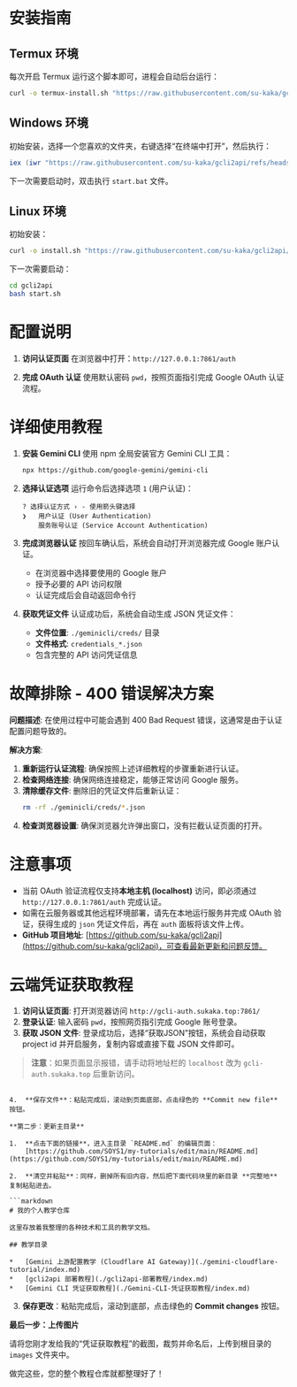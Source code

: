 # 安装指南

## Termux 环境

每次开启 Termux 运行这个脚本即可，进程会自动后台运行：

```bash
curl -o termux-install.sh "https://raw.githubusercontent.com/su-kaka/gcli2api/refs/heads/master/termux-install.sh" && chmod +x termux-install.sh && ./termux-install.sh
```

## Windows 环境

初始安装，选择一个您喜欢的文件夹，右键选择“在终端中打开”，然后执行：

```powershell
iex (iwr "https://raw.githubusercontent.com/su-kaka/gcli2api/refs/heads/master/install.ps1" -UseBasicParsing).Content
```

下一次需要启动时，双击执行 `start.bat` 文件。

## Linux 环境

初始安装：

```bash
curl -o install.sh "https://raw.githubusercontent.com/su-kaka/gcli2api/refs/heads/master/install.sh" && chmod +x install.sh && ./install.sh
```

下一次需要启动：

```bash
cd gcli2api
bash start.sh
```

# 配置说明

1.  **访问认证页面**
    在浏览器中打开：`http://127.0.0.1:7861/auth`

2.  **完成 OAuth 认证**
    使用默认密码 `pwd`，按照页面指引完成 Google OAuth 认证流程。

# 详细使用教程

1.  **安装 Gemini CLI**
    使用 npm 全局安装官方 Gemini CLI 工具：
    ```bash
    npx https://github.com/google-gemini/gemini-cli
    ```

2.  **选择认证选项**
    运行命令后选择选项 `1` (用户认证)：
    ```
    ? 选择认证方式 › - 使用箭头键选择
    ❯   用户认证 (User Authentication)
        服务账号认证 (Service Account Authentication)
    ```

3.  **完成浏览器认证**
    按回车确认后，系统会自动打开浏览器完成 Google 账户认证。
    *   在浏览器中选择要使用的 Google 账户
    *   授予必要的 API 访问权限
    *   认证完成后会自动返回命令行

4.  **获取凭证文件**
    认证成功后，系统会自动生成 JSON 凭证文件：
    *   **文件位置**: `./geminicli/creds/` 目录
    *   **文件格式**: `credentials_*.json`
    *   包含完整的 API 访问凭证信息

# 故障排除 - 400 错误解决方案

**问题描述**: 在使用过程中可能会遇到 400 Bad Request 错误，这通常是由于认证配置问题导致的。

**解决方案**:

1.  **重新运行认证流程**: 确保按照上述详细教程的步骤重新进行认证。
2.  **检查网络连接**: 确保网络连接稳定，能够正常访问 Google 服务。
3.  **清除缓存文件**: 删除旧的凭证文件后重新认证：
    ```bash
    rm -rf ./geminicli/creds/*.json
    ```
4.  **检查浏览器设置**: 确保浏览器允许弹出窗口，没有拦截认证页面的打开。

# 注意事项

*   当前 OAuth 验证流程仅支持**本地主机 (localhost)** 访问，即必须通过 `http://127.0.0.1:7861/auth` 完成认证。
*   如需在云服务器或其他远程环境部署，请先在本地运行服务并完成 OAuth 验证，获得生成的 `json` 凭证文件后，再在 `auth` 面板将该文件上传。
*   **GitHub 项目地址**: [https://github.com/su-kaka/gcli2api](https://github.com/su-kaka/gcli2api)，可查看最新更新和问题反馈。

# 云端凭证获取教程

1.  **访问认证页面**: 打开浏览器访问 `http://gcli-auth.sukaka.top:7861/`
2.  **登录认证**: 输入密码 `pwd`，按照网页指引完成 Google 账号登录。
3.  **获取 JSON 文件**: 登录成功后，选择“获取JSON”按钮，系统会自动获取 project id 并开启服务，复制内容或直接下载 JSON 文件即可。

> **注意**：如果页面显示报错，请手动将地址栏的 `localhost` 改为 `gcli-auth.sukaka.top` 后重新访问。
```

4.  **保存文件**：粘贴完成后，滚动到页面底部，点击绿色的 **Commit new file** 按钮。

**第二步：更新主目录**

1.  **点击下面的链接**，进入主目录 `README.md` 的编辑页面：
    [https://github.com/SOYS1/my-tutorials/edit/main/README.md](https://github.com/SOYS1/my-tutorials/edit/main/README.md)

2.  **清空并粘贴**：同样，删掉所有旧内容，然后把下面代码块里的新目录 **完整地** 复制粘贴进去。

```markdown
# 我的个人教学仓库

这里存放着我整理的各种技术和工具的教学文档。

## 教学目录

*   [Gemini 上游配置教学 (Cloudflare AI Gateway)](./gemini-cloudflare-tutorial/index.md)
*   [gcli2api 部署教程](./gcli2api-部署教程/index.md)
*   [Gemini CLI 凭证获取教程](./Gemini-CLI-凭证获取教程/index.md)
```

3.  **保存更改**：粘贴完成后，滚动到底部，点击绿色的 **Commit changes** 按钮。

**最后一步：上传图片**

请将您刚才发给我的“凭证获取教程”的截图，裁剪并命名后，上传到根目录的 `images` 文件夹中。

做完这些，您的整个教程仓库就都整理好了！
